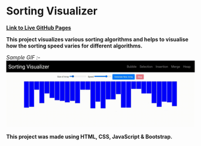 # Sorting Visualizer

**[Link to Live GitHub Pages](https://shobhit1338.github.io/Sorting-Visualizer/)**

**This project visualizes various sorting algorithms and helps to visualise how the sorting speed varies for different algorithms.**

*Sample GIF :-*
![Sorting Visualizer](media/SortingVisualizer.gif)

**This project was made using HTML, CSS, JavaScript & Bootstrap.**
